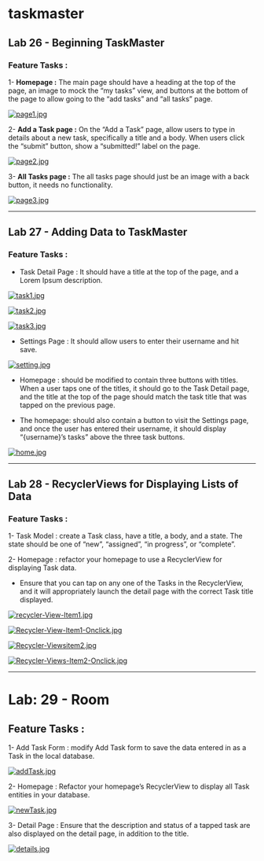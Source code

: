 # taskmaster

## Lab 26 - Beginning TaskMaster

### Feature Tasks :

1- **Homepage :**
The main page should have a heading at the top of the page, an image to mock the “my tasks” view, and buttons at the bottom of the page to allow going to the “add tasks” and “all tasks” page.

[![page1.jpg](https://i.postimg.cc/7hpWQTWH/page1.jpg)](https://postimg.cc/XBkLrXWm)

2- **Add a Task page :**
On the “Add a Task” page, allow users to type in details about a new task, specifically a title and a body. When users click the “submit” button, show a “submitted!” label on the page.

[![page2.jpg](https://i.postimg.cc/Cxp2Gk8J/page2.jpg)](https://postimg.cc/nCTTZs0Q)

3- **All Tasks page :**
The all tasks page should just be an image with a back button, it needs no functionality.

[![page3.jpg](https://i.postimg.cc/W42fKVXk/page3.jpg)](https://postimg.cc/qN5LhPfJ)

---

## Lab 27 - Adding Data to TaskMaster

### Feature Tasks :

+ Task Detail Page : It should have a title at the top of the page, and a Lorem Ipsum description.

[![task1.jpg](https://i.postimg.cc/2ywZDWbr/task1.jpg)](https://postimg.cc/JHsn3G52)

[![task2.jpg](https://i.postimg.cc/rwztBK82/task2.jpg)](https://postimg.cc/bZcJbYDm)

[![task3.jpg](https://i.postimg.cc/qRHh6w2p/task3.jpg)](https://postimg.cc/KKQvdn9W)

+ Settings Page : It should allow users to enter their username and hit save.

[![setting.jpg](https://i.postimg.cc/LscfB2FK/setting.jpg)](https://postimg.cc/bGRsqXv3)

+ Homepage : should be modified to contain three buttons with titles. When a user taps one of the titles, it should go to the Task Detail page, and the title at the top of the page should match the task title that was tapped on the previous page.

+ The homepage:  should also contain a button to visit the Settings page, and once the user has entered their username, it should display “{username}’s tasks” above the three task buttons.

[![home.jpg](https://i.postimg.cc/BbxC1tjV/home.jpg)](https://postimg.cc/5Q2zh4qB)

---

## Lab 28 - RecyclerViews for Displaying Lists of Data

### Feature Tasks :

1- Task Model : create a Task class, have a title, a body, and a state. The state should be one of “new”, “assigned”, “in progress”, or “complete”.

2- Homepage : refactor your homepage to use a RecyclerView for displaying Task data. 

+ Ensure that you can tap on any one of the Tasks in the RecyclerView, and it will appropriately launch the detail page with the correct Task title displayed.

[![recycler-View-Item1.jpg](https://i.postimg.cc/LsFDK3k8/recycler-View-Item1.jpg)](https://postimg.cc/DS5L1sY9)

[![Recycler-View-Item1-Onclick.jpg](https://i.postimg.cc/QMqQLGxf/Recycler-View-Item1-Onclick.jpg)](https://postimg.cc/7CfG7Rzz)

[![Recycler-Viewsitem2.jpg](https://i.postimg.cc/j5dztgDt/Recycler-Viewsitem2.jpg)](https://postimg.cc/PL9LMMbR)

[![Recycler-Views-Item2-Onclick.jpg](https://i.postimg.cc/C5RkfRC2/Recycler-Views-Item2-Onclick.jpg)](https://postimg.cc/JHWGf423)

--- 

# Lab: 29 - Room

## Feature Tasks :

1- Add Task Form : modify Add Task form to save the data entered in as a Task in the local database.

[![addTask.jpg](https://i.postimg.cc/fWtvVy25/addTask.jpg)](https://postimg.cc/HjmMKYC7)

2- Homepage : Refactor your homepage’s RecyclerView to display all Task entities in your database.

[![newTask.jpg](https://i.postimg.cc/Pr1zMckw/newTask.jpg)](https://postimg.cc/bsNtymry)

3- Detail Page : Ensure that the description and status of a tapped task are also displayed on the detail page, in addition to the title. 

[![details.jpg](https://i.postimg.cc/mgwYvHkZ/details.jpg)](https://postimg.cc/JssHJtjS)